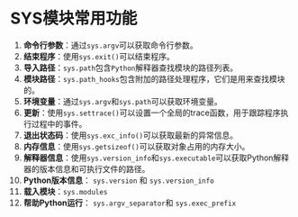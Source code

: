 # SYS模块常用功能

1. **命令行参数**：通过`sys.argv`可以获取命令行参数。
2. **结束程序**：使用`sys.exit()`可以结束程序。
3. **导入路径**：`sys.path`包含`Python`解释器查找模块的路径列表。
4. **模块路径**：`sys.path_hooks`包含附加的路径处理程序，它们是用来查找模块的。
5. **环境变量**：通过`sys.argv`和`sys.path`可以获取环境变量。
6. **更新**：使用`sys.settrace()`可以设置一个全局的trace函数，用于跟踪程序执行过程中的事件。
7. **退出状态码**：使用`sys.exc_info()`可以获取最新的异常信息。
8. **内存信息**：使用`sys.getsizeof()`可以获取对象占用的内存大小。
9. **解释器信息**：使用`sys.version_info`和`sys.executable`可以获取Python解释器的版本信息和可执行文件的路径。
10. **Python版本信息**： `sys.version` 和 `sys.version_info`
11. **载入模块**：`sys.modules`
12. **帮助Python运行**： `sys.argv_separator`和 `sys.exec_prefix`
